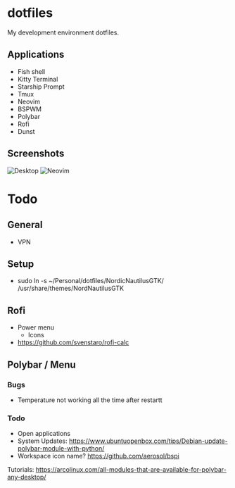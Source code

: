 # dotfiles

My development environment dotfiles. 

## Applications

+ Fish shell
+ Kitty Terminal
+ Starship Prompt
+ Tmux
+ Neovim
+ BSPWM
+ Polybar
+ Rofi
+ Dunst

## Screenshots

![Desktop](https://raw.githubusercontent.com/prdanelli/dotfiles/main/screenshots/desktop.jpg)
![Neovim](https://raw.githubusercontent.com/prdanelli/dotfiles/main/screenshots/nvim.jpg)

# Todo

## General

+ VPN

## Setup

+ sudo ln -s ~/Personal/dotfiles/NordicNautilusGTK/ /usr/share/themes/NordNautilusGTK

## Rofi

+ Power menu
	- Icons
+ https://github.com/svenstaro/rofi-calc

## Polybar / Menu

### Bugs

+ Temperature not working all the time after restartt

### Todo

+ Open applications
+ System Updates: https://www.ubuntuopenbox.com/tips/Debian-update-polybar-module-with-python/
+ Workspace icon name? https://github.com/aerosol/bspi

Tutorials: https://arcolinux.com/all-modules-that-are-available-for-polybar-any-desktop/
